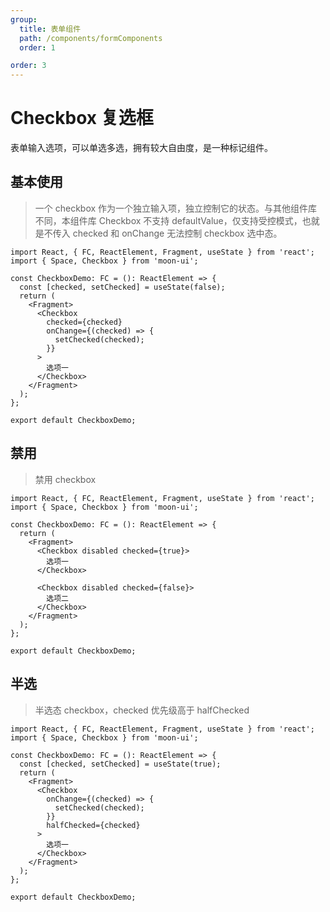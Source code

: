 ```yaml
---
group:
  title: 表单组件
  path: /components/formComponents
  order: 1

order: 3
---
```


# Checkbox 复选框

表单输入选项，可以单选多选，拥有较大自由度，是一种标记组件。

## 基本使用

> 一个 checkbox 作为一个独立输入项，独立控制它的状态。与其他组件库不同，本组件库 Checkbox 不支持 defaultValue，仅支持受控模式，也就是不传入 checked 和 onChange 无法控制 checkbox 选中态。

```tsx
import React, { FC, ReactElement, Fragment, useState } from 'react';
import { Space, Checkbox } from 'moon-ui';

const CheckboxDemo: FC = (): ReactElement => {
  const [checked, setChecked] = useState(false);
  return (
    <Fragment>
      <Checkbox
        checked={checked}
        onChange={(checked) => {
          setChecked(checked);
        }}
      >
        选项一
      </Checkbox>
    </Fragment>
  );
};

export default CheckboxDemo;
```

## 禁用

> 禁用 checkbox

```tsx
import React, { FC, ReactElement, Fragment, useState } from 'react';
import { Space, Checkbox } from 'moon-ui';

const CheckboxDemo: FC = (): ReactElement => {
  return (
    <Fragment>
      <Checkbox disabled checked={true}>
        选项一
      </Checkbox>

      <Checkbox disabled checked={false}>
        选项二
      </Checkbox>
    </Fragment>
  );
};

export default CheckboxDemo;
```

## 半选

> 半选态 checkbox，checked 优先级高于 halfChecked

```tsx
import React, { FC, ReactElement, Fragment, useState } from 'react';
import { Space, Checkbox } from 'moon-ui';

const CheckboxDemo: FC = (): ReactElement => {
  const [checked, setChecked] = useState(true);
  return (
    <Fragment>
      <Checkbox
        onChange={(checked) => {
          setChecked(checked);
        }}
        halfChecked={checked}
      >
        选项一
      </Checkbox>
    </Fragment>
  );
};

export default CheckboxDemo;
```

<API></API>
